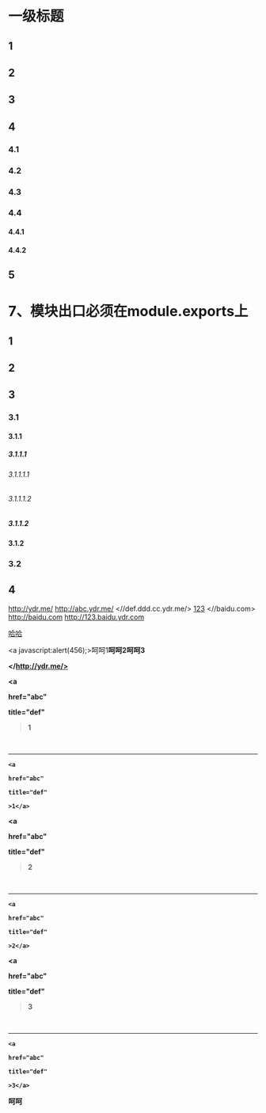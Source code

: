 
# 一级标题
## 1
## 2
## 3
## 4
### 4.1
### 4.2
### 4.3
### 4.4
#### 4.4.1
#### 4.4.2
## 5
# 7、模块出口必须在module.exports上
## 1
## 2
## 3
### 3.1
#### 3.1.1
##### 3.1.1.1
###### 3.1.1.1.1
###### 3.1.1.1.2
##### 3.1.1.2
#### 3.1.2
### 3.2
## 4






<http://ydr.me/>
<http://abc.ydr.me/>
<//def.ddd.cc.ydr.me/>
[123](/abc/def/)
<//baidu.com>
<http://baidu.com>
<http://123.baidu.ydr.com>




[哈哈](javascript:alert(123);)


<a javascript:alert(456);>呵呵1<b>呵呵2</a>呵呵3</a>










</http://ydr.me/>





<a

href="abc"

title="def"

>1</a>
<script>alert(123);</script>
<br><hr>


```
<a

href="abc"

title="def"

>1</a>
```


<a

href="abc"

title="def"

>2</a>
<script>alert(123);</script>
<br><hr>


```
<a

href="abc"

title="def"

>2</a>
```
<a

href="abc"

title="def"

>3</a>
<script>alert(123);</script>
<br><hr>


```
<a

href="abc"

title="def"

>3</a>
```
呵呵